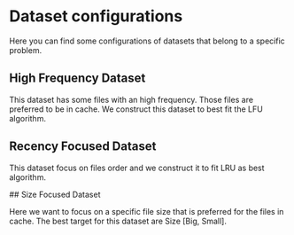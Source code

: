 # Dataset configurations

Here you can find some configurations of datasets that belong
to a specific problem.

## High Frequency Dataset

This dataset has some files with an high frequency. Those files are preferred
to be in cache. We construct this dataset to best fit the LFU algorithm.

## Recency Focused Dataset

This dataset focus on files order and we construct it to fit LRU as best algorithm.

## Size Focused Dataset

Here we want to focus on a specific file size that is preferred for the files in cache.
The best target for this dataset are Size [Big, Small].
